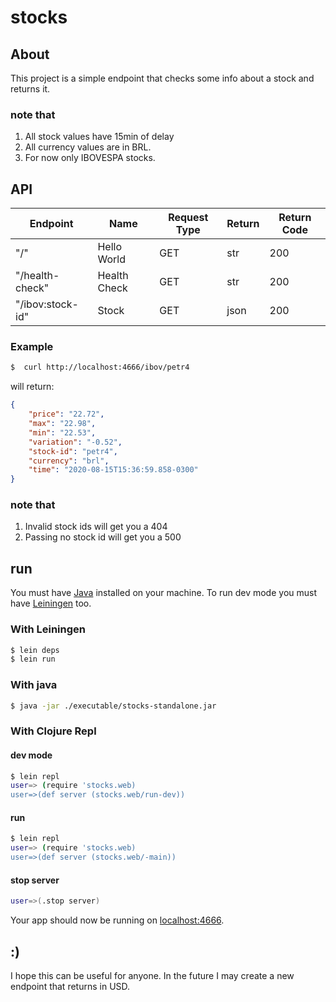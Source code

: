 
# stocks

## About
This project is a simple endpoint that checks some info about a stock and returns it.

### note that
1. All stock values have 15min of delay
2. All currency values are in BRL.
3. For now only IBOVESPA stocks.

## API

| Endpoint          | Name         | Request Type | Return | Return Code |
|-------------------|--------------|--------------|--------|-------------|
| "/"               | Hello World  | GET          | str    | 200         |
| "/health-check"   | Health Check | GET          | str    | 200         |
| "/ibov:stock-id"  | Stock        | GET          | json   | 200         |

### Example

```sh
$  curl http://localhost:4666/ibov/petr4
```

will return:
```json
{
    "price": "22.72",
    "max": "22.98",
    "min": "22.53",
    "variation": "-0.52",
    "stock-id": "petr4",
    "currency": "brl",
    "time": "2020-08-15T15:36:59.858-0300"
}
```

### note that
1. Invalid stock ids will get you a 404
2. Passing no stock id will get you a 500


## run

You must have [Java](http://www.oracle.com/technetwork/java/javase/downloads/index.html ) installed on your machine. To run dev mode you must have [Leiningen](https://leiningen.org/#install ) too.

### With Leiningen
```sh
$ lein deps
$ lein run
```

### With java
```sh
$ java -jar ./executable/stocks-standalone.jar
```


### With Clojure Repl
#### dev mode
```sh
$ lein repl
user=> (require 'stocks.web)
user=>(def server (stocks.web/run-dev))
```

#### run 
```sh
$ lein repl
user=> (require 'stocks.web)
user=>(def server (stocks.web/-main))
```

#### stop server
```sh
user=>(.stop server)
```

Your app should now be running on [localhost:4666](http://localhost:4666/).

## :)
I hope this can be useful for anyone. 
In the future I may create a new endpoint that returns in USD.
